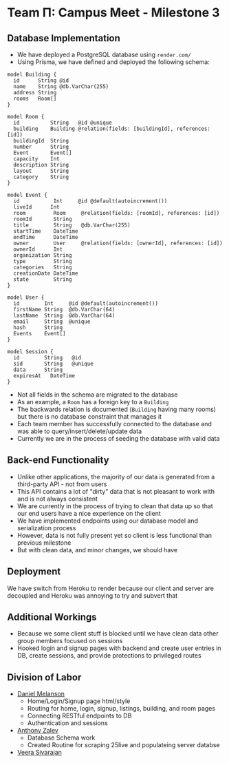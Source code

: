 # Team &Pi;: Campus Meet - Milestone 3

## Database Implementation

- We have deployed a PostgreSQL database using `render.com/`
- Using Prisma, we have defined and deployed the following schema:

```prisma
model Building {
  id      String @id
  name    String @db.VarChar(255)
  address String
  rooms   Room[]
}

model Room {
  id          String   @id @unique
  building    Building @relation(fields: [buildingId], references: [id])
  buildingId  String
  number      String
  Event       Event[]
  capacity    Int
  description String
  layout      String
  category    String
}

model Event {
  id           Int     @id @default(autoincrement())
  liveId      Int
  room         Room     @relation(fields: [roomId], references: [id])
  roomId       String
  title        String   @db.VarChar(255)
  startTime    DateTime
  endTime      DateTime
  owner        User     @relation(fields: [ownerId], references: [id])
  ownerId      Int
  organization String
  type         String
  categories   String
  creationDate DateTime
  state        String
}

model User {
  id        Int     @id @default(autoincrement())
  firstName String  @db.VarChar(64)
  lastName  String  @db.VarChar(64)
  email     String  @unique
  hash      String
  Events    Event[]
}

model Session {
  id        String   @id
  sid       String   @unique
  data      String
  expiresAt   DateTime
}
```

- Not all fields in the schema are migrated to the database
- As an example, a `Room` has a foreign key to a `Building`
- The backwards relation is documented (`Building` having many rooms) but there is no database constraint that manages it
- Each team member has successfully connected to the database and was able to query/insert/delete/update data
- Currently we are in the process of seeding the database with valid data

## Back-end Functionality

- Unlike other applications, the majority of our data is generated from a third-party API - not from users
- This API contains a lot of "dirty" data that is not pleasant to work with and is not always consistent
- We are currently in the process of trying to clean that data up so that our end users have a nice experience on the client
- We have implemented endpoints using our database model and serialization process
- However, data is not fully present yet so client is less functional than previous milestone
- But with clean data, and minor changes, we should have

## Deployment

We have switch from Heroku to render because our client and server are decoupled and Heroku was annoying to try and subvert that

## Additional Workings

- Because we some client stuff is blocked until we have clean data other group members focused on sessions
- Hooked login and signup pages with backend and create user entries in DB, create sessions, and provide protections to privileged routes

## Division of Labor

- [Daniel Melanson](https://github.com/daniel-melanson)
  - Home/Login/Signup page html/style
  - Routing for home, login, signup, listings, building, and room pages
  - Connecting RESTful endpoints to DB
  - Authentication and sessions
- [Anthony Zalev](https://github.com/AnthonyZalev)
  - Database Schema work
  - Created Routine for scraping 25live and populateing server databse
- [Veera Sivarajan](https://github.com/veera-sivarajan)
